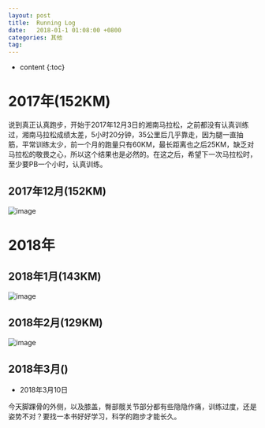 ```yaml
---
layout: post
title:  Running Log
date:   2018-01-1 01:08:00 +0800
categories: 其他
tag:
---
```

* content
{:toc}

# 2017年(152KM)

说到真正认真跑步，开始于2017年12月3日的湘南马拉松，之前都没有认真训练过，湘南马拉松成绩太差，5小时20分钟，35公里后几乎靠走，因为腿一直抽筋，平常训练太少，前一个月的跑量只有60KM，最长距离也之后25KM，缺乏对马拉松的敬畏之心，所以这个结果也是必然的。在这之后，希望下一次马拉松时，至少要PB一个小时，认真训练。

## 2017年12月(152KM)

![image](https://user-images.githubusercontent.com/18595935/37239460-f68b9ae6-247f-11e8-914c-f8209d263a63.png)

# 2018年

## 2018年1月(143KM)

![image](https://user-images.githubusercontent.com/18595935/37239483-3435ec7a-2480-11e8-83be-de9c0d13eec3.png)

## 2018年2月(129KM)

![image](https://user-images.githubusercontent.com/18595935/37239485-462319e4-2480-11e8-9124-52acb60b265c.png)


## 2018年3月()

- 2018年3月10日

今天脚踝骨的外侧，以及膝盖，臀部髋关节部分都有些隐隐作痛，训练过度，还是姿势不对？要找一本书好好学习，科学的跑步才能长久。
